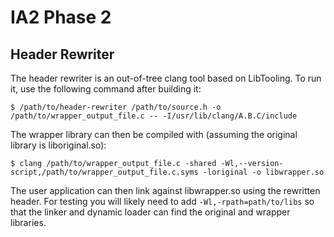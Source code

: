 # IA2 Phase 2

## Header Rewriter
The header rewriter is an out-of-tree clang tool based on LibTooling.
To run it, use the following command after building it:
```
$ /path/to/header-rewriter /path/to/source.h -o /path/to/wrapper_output_file.c -- -I/usr/lib/clang/A.B.C/include
```

The wrapper library can then be compiled with (assuming the original library is liboriginal.so):
```
$ clang /path/to/wrapper_output_file.c -shared -Wl,--version-script,/path/to/wrapper_output_file.c.syms -loriginal -o libwrapper.so
```

The user application can then link against libwrapper.so using the rewritten
header. For testing you will likely need to add `-Wl,-rpath=path/to/libs` so
that the linker and dynamic loader can find the original and wrapper libraries.
